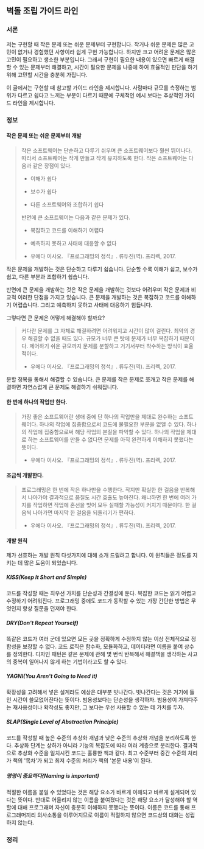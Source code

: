 ## 벽돌 조립 가이드 라인
### 서론

저는 구현할 때 작은 문제 또는 쉬운 문제부터 구현합니다. 작거나 쉬운 문제은 많은 고민이 없거나 경험했던 사항이라 쉽게 구현 가능합니다. 하지만 크고 어려운 문제은 많은 고민이 필요하고 생소한 부분입니다. 그래서 구현이 필요한 내용이 있으면 빠르게 해결할 수 있는 문제부터 해결하고, 시간이 필요한 문제을 나중에 하여 효율적인 판단을 하기 위해 고민할 시간을 충분히 가집니다.

이 글에서는 구현할 때 참고할 가이드 라인을 제시합니다. 사람마다 규모를 측정하는 범위가 다르고 쉽다고 느끼는 부분이 다르기 때문에 구체적인 예시 보다는 추상적인 가이드 라인을 제시합니다.

### 정보

#### 작은 문제 또는 쉬운 문제부터 개발

> 작은 소프트웨어는 단순하고 다루기 쉬우며 큰 소프트웨어보다 훨씬 뛰어나다. 따라서 소프트웨어는 작게 만들고 작게 유지하도록 한다.
> 작은 소프트웨어는 다음과 같은 장점이 있다.
>
> - 이해가 쉽다
>
> - 보수가 쉽다
>
> - 다른 소프트웨어와 조합하기 쉽다
>
> 반면에 큰 소프트웨어는 다음과 같은 문제가 있다.
>
> - 복잡하고 코드를 이해하기 어렵다
>
> - 예측하지 못하고 사태에 대응할 수 없다
>
>   
>
> - 우에다 이사오. 『프로그래밍의 정석』. 류두진(역). 프리렉, 2017.

작은 문제을 개발하는 것은 단순하고 다루기 쉽습니다. 단순할 수록 이해가 쉽고, 보수가 쉽고, 다른 부분과 조합하기 쉽습니다.

반면에 큰 문제을 개발하는 것은 작은 문제을 개발하는 것보다 어려우며 작은 문제과 비교적 이러한 단점을 가지고 있습니다. 큰 문제을 개발하는 것은 복잡하고 코드를 이해하기 어렵습니다. 그리고 예측하지 못하고 사태에 대응하기 힘듭니다.

그렇다면 큰 문제은 어떻게 해결해야 할까요?

> 커다란 문제를 그 자체로 해결하려면 어려워지고 시간이 많이 걸린다. 최악의 경우 해결할 수 없을 때도 있다. 규모가 너무 큰 탓에 문제가 너무 복잡하기 때문이다. 제어하기 쉬운 규모까지 문제를 분할하고 거기서부터 착수하는 방식이 효율적이다.
>
> - 우에다 이사오. 『프로그래밍의 정석』. 류두진(역). 프리렉, 2017.

분할 정복을 통해서 해결할 수 있습니다. 큰 문제를 작은 문제로 쪼개고 작은 문제를 해결하면 자연스럽게 큰 문제도 해결하기 쉬워집니다. 

#### 한 번에 하나의 작업만 한다.

> 가장 좋은 소프트웨어란 생애 중에 단 하나의 작업만을 제대로 완수하는 소프트웨어다. 하나의 작업에 집중함으로써 코드에 불필요한 부분을 없앨 수 있다. 하나의 작업에 집중함으로써 해당 작업의 본질을 파악할 수 있다. 하나의 작업을 제대로 하는 소프트웨어를 만들 수 없다면 문제를 아직 완전하게 이해하지 못했다는 뜻이다.
>
> - 우에다 이사오. 『프로그래밍의 정석』. 류두진(역). 프리렉, 2017.

#### 조금씩 개발한다.

> 프로그래밍은 한 번에 작은 하나만을 수행한다. 작지만 확실한 한 걸음을 반복해서 나아가야 결과적으로 품질도 시간 효츌도 높아진다. 왜냐하면 한 번에 여러 가지를 작업하면 작업에 혼선을 빚어 모두 실패할 가능성이 커지기 때문이다. 한 걸음씩 나아가면 마지막 한 걸음을 되돌리기가 편하다.
>
> - 우에다 이사오. 『프로그래밍의 정석』. 류두진(역). 프리렉, 2017.

#### 개발 원칙

제가 선호하는 개발 원칙 다섯가지에 대해 소개 드릴려고 합니다. 이 원칙들은 정도를 지키는 데 많은 도움이 되었습니다.

##### KISS(Keep It Short and Simple)

코드를 작성할 때는 최우선 가치를 단순성과 간결성에 둔다. 복잡한 코드는 읽기 어렵고 수정하기 어려워진다. 프로그래밍 중에도 코드가 동작할 수 있는 가장 간단한 방법은 무엇인지 항상 질문을 던져야 한다.

##### DRY(Don't Repeat Yourself)

똑같은 코드가 여러 군데 있으면 모든 곳을 정확하게 수정하지 않는 이상 전체적으로 정합성을 보장할 수 없다. 코드 로직은 함수화, 모듈화하고, 데이터라면 이름을 붙여 상수를 정의한다.
디자인 패턴은 같은 문제에 관해 몇 번씩 반복해서 해결책을 생각하는 사고의 중복이 일어나지 않게 하는 기법이라고도 할 수 있다.

##### YAGNI(You Aren't Going to Need it)

확장성을 고려해서 넣은 설계라도 예상은 대부분 빗나간다. 빗나간다는 것은 거기에 들인 시간이 쓸모없어진다는 뜻이다. 범용성보다는 단순성을 생각하자. 범용성이 가져다주는 재사용성이나 확작성도 좋지만, 그 보다는 우선 사용할 수 있는 데 가치를 두자. 

##### SLAP(Single Level of Abstraction Principle)

코드를 작성할 때 높은 수준의 추상화 개념과 낮은 수준의 추상화 개념을 분리하도록 한다. 추상화 단계는 상하가 아니라 기능의 복잡도에 따라 여러 계층으로 분리한다. 결과적으로 추상화 수준을 일치시킨 코드는 훌륭한 책과 같다. 최고 수준부터 중간 수준의 처리가 책의 '목차'가 되고 최저 수준의 처리가 책의 '본문 내용'이 된다.

##### 명명이 중요하다(Naming is important)

적절한 이름을 붙일 수 있었다는 것은 해당 요소가 바르게 이해되고 바르게 설계되어 있다는 뜻이다. 반대로 어울리지 않는 이름을 붙여졌다는 것은 해당 요소가 달성해야 할 역할에 대해 프로그래머 자신이 충분히 이해하지 못했다는 뜻이다.
이름은 코드를 통해 프로그래머끼리 의사소통을 이루어지므로 이름이 적절하지 않으면 코드상의 대화는 성립하지 않는다.

### 정리